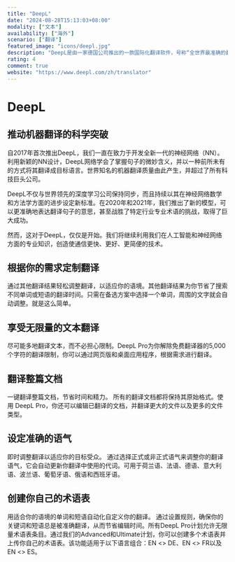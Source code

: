 ```yaml
---
title: "DeepL"
date: "2024-08-28T15:13:03+08:00"
modality: ["文本"]
availability: ["海外"]
scenario: ["翻译"]
featured_image: "icons/deepl.jpg"
description: "DeepL是由一家德国公司推出的一款国际化翻译软件，号称“全世界最准确的翻译”"
rating: 4
comment: true
website: "https://www.deepl.com/zh/translator"
---
```


# DeepL

## 推动机器翻译的科学突破

自2017年首次推出DeepL，我们一直在致力于开发全新一代的神经网络（NN）。利用新颖的NN设计，DeepL网络学会了掌握句子的微妙含义，并以一种前所未有的方式将其翻译成目标语言。世界知名的机器翻译质量由此产生，并超过了所有科技巨头公司。

DeepL不仅与世界领先的深度学习公司保持同步，而且持续以其在神经网络数学和方法学方面的进步设定新标准。在2020年和2021年，我们推出了新的模型，可以更准确地表达翻译句子的意思，甚至战胜了特定行业专业术语的挑战，取得了巨大成功。

然而，这对于DeepL，仅仅是开始。我们将继续利用我们在人工智能和神经网络方面的专业知识，创造使通信更快、更好、更简便的技术。

## 根据你的需求定制翻译

通过其他翻译结果轻松调整翻译，以适应你的语境。其他翻译结果为你节省了搜索不同单词或短语的翻译时间。只需在备选方案中选择一个单词，周围的文字就会自动调整。就是这么简单。

## 享受无限量的文本翻译

尽可能多地翻译文本，而不必担心限制。DeepL Pro为你解除免费翻译器的5,000个字符的翻译限制，你可以通过网页版和桌面应用程序，根据需求进行翻译。

## 翻译整篇文档

一键翻译整篇文档，节省时间和精力。 所有的翻译文档都将保持其原始格式。使用 DeepL Pro，你还可以编辑已翻译的文档，并翻译更大的文件以及更多的文件类型。

## 设定准确的语气

即时调整翻译以适应你的目标受众。 通过选择正式或非正式语气来调整你的翻译语气，它会自动更新你翻译中使用的代词。可用于荷兰语、法语、德语、意大利语、波兰语、葡萄牙语、俄语和西班牙语。

## 创建你自己的术语表

用适合你的语境的单词和短语自动化自定义你的翻译。 通过设置规则，确保你的关键词和短语总是被准确翻译，从而节省编辑时间。所有DeepL Pro计划允许无限量术语表条目。通过我们的Advanced和Ultimate计划，你可以创建多个术语表并上传你自己的术语表。该功能适用于以下语言组合：EN <> DE、EN <> FR以及EN <> ES。